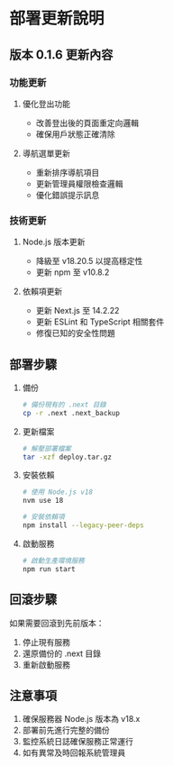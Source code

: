 # 部署更新說明

## 版本 0.1.6 更新內容

### 功能更新
1. 優化登出功能
   - 改善登出後的頁面重定向邏輯
   - 確保用戶狀態正確清除

2. 導航選單更新
   - 重新排序導航項目
   - 更新管理員權限檢查邏輯
   - 優化錯誤提示訊息

### 技術更新
1. Node.js 版本更新
   - 降級至 v18.20.5 以提高穩定性
   - 更新 npm 至 v10.8.2

2. 依賴項更新
   - 更新 Next.js 至 14.2.22
   - 更新 ESLint 和 TypeScript 相關套件
   - 修復已知的安全性問題

## 部署步驟

1. 備份
   ```bash
   # 備份現有的 .next 目錄
   cp -r .next .next_backup
   ```

2. 更新檔案
   ```bash
   # 解壓部署檔案
   tar -xzf deploy.tar.gz
   ```

3. 安裝依賴
   ```bash
   # 使用 Node.js v18
   nvm use 18
   
   # 安裝依賴項
   npm install --legacy-peer-deps
   ```

4. 啟動服務
   ```bash
   # 啟動生產環境服務
   npm run start
   ```

## 回滾步驟

如果需要回滾到先前版本：

1. 停止現有服務
2. 還原備份的 .next 目錄
3. 重新啟動服務

## 注意事項

1. 確保服務器 Node.js 版本為 v18.x
2. 部署前先進行完整的備份
3. 監控系統日誌確保服務正常運行
4. 如有異常及時回報系統管理員 